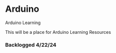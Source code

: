 # Arduino
Arduino Learning

This will be a place for Arduino Learning Resources

### Backlogged 4/22/24
